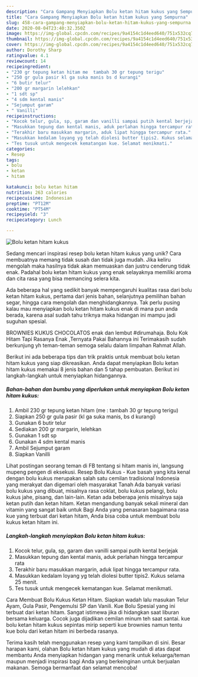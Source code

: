 ```yaml
---
description: "Cara Gampang Menyiapkan Bolu ketan hitam kukus yang Sempurna"
title: "Cara Gampang Menyiapkan Bolu ketan hitam kukus yang Sempurna"
slug: 458-cara-gampang-menyiapkan-bolu-ketan-hitam-kukus-yang-sempurna
date: 2020-08-04T23:40:32.350Z
image: https://img-global.cpcdn.com/recipes/9a4154c1d4eed640/751x532cq70/bolu-ketan-hitam-kukus-foto-resep-utama.jpg
thumbnail: https://img-global.cpcdn.com/recipes/9a4154c1d4eed640/751x532cq70/bolu-ketan-hitam-kukus-foto-resep-utama.jpg
cover: https://img-global.cpcdn.com/recipes/9a4154c1d4eed640/751x532cq70/bolu-ketan-hitam-kukus-foto-resep-utama.jpg
author: Dorothy Sharp
ratingvalue: 4.1
reviewcount: 14
recipeingredient:
- "230 gr tepung ketan hitam me  tambah 30 gr tepung terigu"
- "250 gr gula pasir kl ga suka manis bs d kurangi"
- "6 butir telur"
- "200 gr margarin lelehkan"
- "1 sdt sp"
- "4 sdm kental manis"
- "Sejumput garam"
- " Vanilli"
recipeinstructions:
- "Kocok telur, gula, sp, garam dan vanilli sampai putih kental berjejak"
- "Masukkan tepung dan kental manis, aduk perlahan hingga tercampur rata"
- "Terakhir baru masukkan margarin, aduk lipat hingga tercampur rata."
- "Masukkan kedalam loyang yg telah diolesi butter tipis2. Kukus selama 25 menit."
- "Tes tusuk untuk mengecek kematangan kue. Selamat menikmati."
categories:
- Resep
tags:
- bolu
- ketan
- hitam

katakunci: bolu ketan hitam 
nutrition: 263 calories
recipecuisine: Indonesian
preptime: "PT12M"
cooktime: "PT54M"
recipeyield: "3"
recipecategory: Lunch

---
```



![Bolu ketan hitam kukus](https://img-global.cpcdn.com/recipes/9a4154c1d4eed640/751x532cq70/bolu-ketan-hitam-kukus-foto-resep-utama.jpg)

Sedang mencari inspirasi resep bolu ketan hitam kukus yang unik? Cara membuatnya memang tidak susah dan tidak juga mudah. Jika keliru mengolah maka hasilnya tidak akan memuaskan dan justru cenderung tidak enak. Padahal bolu ketan hitam kukus yang enak selayaknya memiliki aroma dan cita rasa yang bisa memancing selera kita.

Ada beberapa hal yang sedikit banyak mempengaruhi kualitas rasa dari bolu ketan hitam kukus, pertama dari jenis bahan, selanjutnya pemilihan bahan segar, hingga cara mengolah dan menghidangkannya. Tak perlu pusing kalau mau menyiapkan bolu ketan hitam kukus enak di mana pun anda berada, karena asal sudah tahu triknya maka hidangan ini mampu jadi suguhan spesial.

BROWNIES KUKUS CHOCOLATOS enak dan lembut #dirumahaja. Bolu Kok Hitam Tapi Rasanya Enak ,Ternyata Pakai Bahannya ini Terimakasih sudah berkunjung yh teman-teman semoga selalu dalam limpahan Rahmat Allah.


Berikut ini ada beberapa tips dan trik praktis untuk membuat bolu ketan hitam kukus yang siap dikreasikan. Anda dapat menyiapkan Bolu ketan hitam kukus memakai 8 jenis bahan dan 5 tahap pembuatan. Berikut ini langkah-langkah untuk menyiapkan hidangannya.

<!--inarticleads1-->

##### Bahan-bahan dan bumbu yang diperlukan untuk menyiapkan Bolu ketan hitam kukus:

1. Ambil 230 gr tepung ketan hitam (me : tambah 30 gr tepung terigu)
1. Siapkan 250 gr gula pasir (kl ga suka manis, bs d kurangi)
1. Gunakan 6 butir telur
1. Sediakan 200 gr margarin, lelehkan
1. Gunakan 1 sdt sp
1. Gunakan 4 sdm kental manis
1. Ambil Sejumput garam
1. Siapkan  Vanilli


Lihat postingan seorang teman di FB tentang si hitam manis ini, langsung mupeng pengen di eksekusi. Resep Bolu Kukus - Kue basah yang kita kenal dengan bolu kukus merupakan salah satu cemilan tradisional Indonesia yang merakyat dan digemari oleh masyarakat Tanah Ada banyak variasi bolu kukus yang dibuat, misalnya rasa coklat, bolu kukus pelangi, bolu kukus jahe, pisang, dan lain-lain. Ketan ada beberapa jenis misalnya saja ketan putih dan ketan hitam. Ketan mengandung banyak sekali mineral dan vitamin yang sangat baik untuk Bagi Anda yang penasaran bagaimana rasa kue yang terbuat dari ketan hitam, Anda bisa coba untuk membuat bolu kukus ketan hitam ini. 

<!--inarticleads2-->

##### Langkah-langkah menyiapkan Bolu ketan hitam kukus:

1. Kocok telur, gula, sp, garam dan vanilli sampai putih kental berjejak
1. Masukkan tepung dan kental manis, aduk perlahan hingga tercampur rata
1. Terakhir baru masukkan margarin, aduk lipat hingga tercampur rata.
1. Masukkan kedalam loyang yg telah diolesi butter tipis2. Kukus selama 25 menit.
1. Tes tusuk untuk mengecek kematangan kue. Selamat menikmati.


Cara Membuat Bolu Kukus Ketan Hitam. Siapkan wadah lalu masukan Telur Ayam, Gula Pasir, Pengemulsi SP dan Vanili. Kue Bolu Spesial yang ini terbuat dari ketan hitam. Sangat istimewa jika di hidangkan saat liburan bersama keluarga. Cocok juga dijadikan cemilan minum teh saat santai. kue bolu ketan hitam kukus sepintas mirip seperti kue brownies namun tentu kue bolu dari ketan hitam ini berbeda rasanya. 

Terima kasih telah menggunakan resep yang kami tampilkan di sini. Besar harapan kami, olahan Bolu ketan hitam kukus yang mudah di atas dapat membantu Anda menyiapkan hidangan yang menarik untuk keluarga/teman maupun menjadi inspirasi bagi Anda yang berkeinginan untuk berjualan makanan. Semoga bermanfaat dan selamat mencoba!
